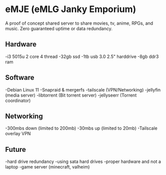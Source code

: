 # eMJE (eMLG Janky Emporium)

A proof of concept shared server to share movies, tv, anime, RPGs, and music. Zero guaranteed uptime or data redundancy.

## Hardware

-i3 5015u 2 core 4 thread
-32gb ssd
-1tb usb 3.0 2.5" harddrive
-8gb ddr3 ram

## Software

-Debian Linux 11
-Snapraid & mergerfs
-tailscale (VPN/Networking)
-jellyfin (media server)
-libtorrent (Bit torrent server)
-jellyseerr (Torrent coordinator)

## Networking 

-300mbs down (limited to 200mb)
-30mbs up (limited to 20mb)
-Tailscale overlay VPN 

## Future

-hard drive redundancy
-using sata hard drives
-proper hardware and not a laptop
-game server (minecraft, valheim)
